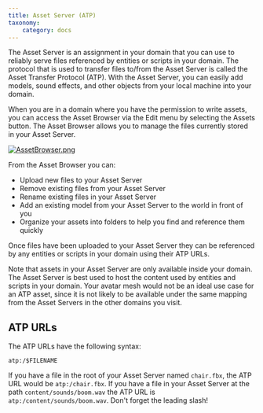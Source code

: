 ```yaml
---
title: Asset Server (ATP)
taxonomy:
    category: docs
---
```


The Asset Server is an assignment in your domain that you can use to reliably serve files referenced by entities or scripts in your domain. The protocol that is used to transfer files to/from the Asset Server is called the Asset Transfer Protocol (ATP). With the Asset Server, you can easily add models, sound effects, and other objects from your local machine into your domain.

When you are in a domain where you have the permission to write assets, you can access the Asset Browser via the Edit menu by selecting the Assets button. The Asset Browser allows you to manage the files currently stored in your Asset Server.

[![AssetBrowser.png](https://wiki.highfidelity.com/images/b/b0/AssetBrowser.png)](https://wiki.highfidelity.com/wiki/File:AssetBrowser.png)

From the Asset Browser you can:

- Upload new files to your Asset Server
- Remove existing files from your Asset Server
- Rename existing files in your Asset Server
- Add an existing model from your Asset Server to the world in front of you
- Organize your assets into folders to help you find and reference them quickly

Once files have been uploaded to your Asset Server they can be referenced by any entities or scripts in your domain using their ATP URLs.

Note that assets in your Asset Server are only available inside your domain. The Asset Server is best used to host the content used by entities and scripts in your domain. Your avatar mesh would not be an ideal use case for an ATP asset, since it is not likely to be available under the same mapping from the Asset Servers in the other domains you visit.

## ATP URLs

The ATP URLs have the following syntax:

`atp:/$FILENAME`

If you have a file in the root of your Asset Server named `chair.fbx`, the ATP URL would be `atp:/chair.fbx`. If you have a file in your Asset Server at the path `content/sounds/boom.wav` the ATP URL is `atp:/content/sounds/boom.wav`. Don't forget the leading slash!